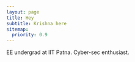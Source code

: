 ```yaml
---
layout: page
title: Hey
subtitle: Krishna here
sitemap:
  priority: 0.9
---
```


<div id="describe-text">
	<p>EE undergrad at IIT Patna. Cyber-sec enthusiast.</p>
</div>